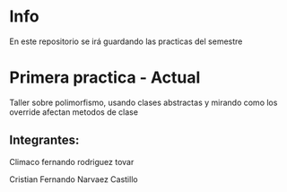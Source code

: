 # Info

En este repositorio se irá guardando las practicas del semestre

# Primera practica - Actual

Taller sobre polimorfismo, usando clases abstractas y mirando como los override afectan metodos de clase

## Integrantes:

Climaco fernando rodriguez tovar


Cristian Fernando Narvaez Castillo
